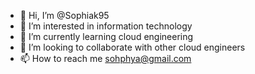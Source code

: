 - 👋 Hi, I’m @Sophiak95
- 👀 I’m interested in information technology
- 🌱 I’m currently learning cloud engineering
- 💞️ I’m looking to collaborate with other cloud engineers
- 📫 How to reach me sohphya@gmail.com

<!---
Sophiak95/Sophiak95 is a ✨ special ✨ repository because its `README.md` (this file) appears on your GitHub profile.
You can click the Preview link to take a look at your changes.
--->

